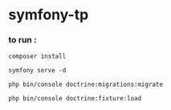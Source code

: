 # symfony-tp

### to run :


```
composer install
```


```
symfony serve -d
```

```
php bin/console doctrine:migrations:migrate
```

```
php bin/console doctrine:fixture:load
```